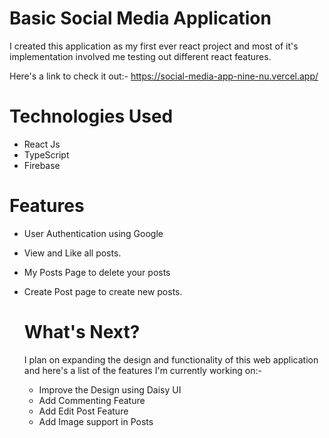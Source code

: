 # Basic Social Media Application
I created this application as my first ever react project and most of it's implementation involved me testing out different react features.

Here's a link to check it out:- https://social-media-app-nine-nu.vercel.app/
# Technologies Used
- React Js
- TypeScript
- Firebase

# Features
- User Authentication using Google
- View and Like all posts.
- My Posts Page to delete your posts
- Create Post page to create new posts.

  # What's Next?
  I plan on expanding the design and functionality of this web application and here's a list of the features I'm currently working on:-
  - Improve the Design using Daisy UI
  - Add Commenting Feature
  - Add Edit Post Feature
  - Add Image support in Posts
